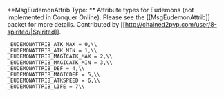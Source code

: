 **MsgEudemonAttrib Type: ** Attribute types for Eudemons (not implemented in Conquer Online). Please see the [[MsgEudemonAttrib]] packet for more details. Contributed by [[http://chained2pvp.com/user/8-spirited/|Spirited]].

```
_EUDEMONATTRIB_ATK_MAX = 0,\\
_EUDEMONATTRIB_ATK_MIN = 1,\\
_EUDEMONATTRIB_MAGICATK_MAX = 2,\\
_EUDEMONATTRIB_MAGICATK_MIN = 3,\\	
_EUDEMONATTRIB_DEF = 4,\\
_EUDEMONATTRIB_MAGICDEF	= 5,\\
_EUDEMONATTRIB_ATKSPEED	= 6,\\
_EUDEMONATTRIB_LIFE = 7\\
```